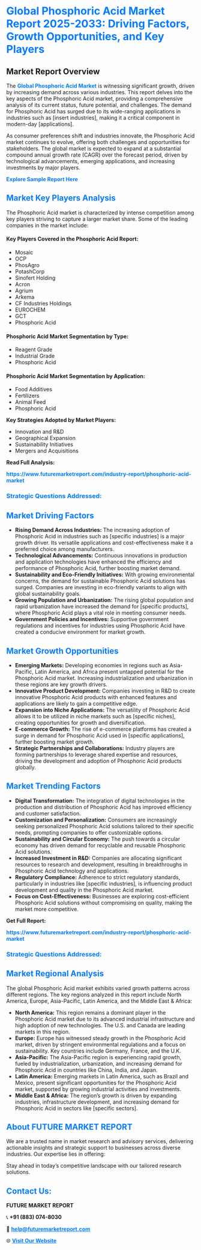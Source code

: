 <h1 style="color: #007BFF;">Global Phosphoric Acid Market Report 2025-2033: Driving Factors, Growth Opportunities, and Key Players</h1>

<section id="overview">
<h2>Market Report Overview</h2>
<p>The <a href="https://www.futuremarketreport.com/industry-report/phosphoric-acid-market" style="color: #007BFF; text-decoration: none;"><strong>Global Phosphoric Acid Market</strong></a> is witnessing significant growth, driven by increasing demand across various industries. This report delves into the key aspects of the Phosphoric Acid market, providing a comprehensive analysis of its current status, future potential, and challenges. The demand for Phosphoric Acid has surged due to its wide-ranging applications in industries such as [insert industries], making it a critical component in modern-day [applications].</p>
<p>As consumer preferences shift and industries innovate, the Phosphoric Acid market continues to evolve, offering both challenges and opportunities for stakeholders. The global market is expected to expand at a substantial compound annual growth rate (CAGR) over the forecast period, driven by technological advancements, emerging applications, and increasing investments by major players.</p>
</section>

<section id="overview">
<p><a href="https://www.futuremarketreport.com/request-sample/reportId=27089" style="color: #007BFF; text-decoration: none;"><strong>Explore Sample Report Here</strong></a></p>
</section>

<section id="key-players">
<h2 style="color: #007BFF;">Market Key Players Analysis</h2>
<p>The Phosphoric Acid market is characterized by intense competition among key players striving to capture a larger market share. Some of the leading companies in the market include:</p>
<h4>Key Players Covered in the Phosphoric Acid Report:</h4>
<ul><li>Mosaic</li><li>OCP</li><li>PhosAgro</li><li>PotashCorp</li><li>Sinofert Holding</li><li>Acron</li><li>Agrium</li><li>Arkema</li><li>CF Industries Holdings</li><li>EUROCHEM</li><li>GCT</li><li>Phosphoric Acid</li></ul>
<h4>Phosphoric Acid Market Segmentation by Type:</h4>
<ul><li>Reagent Grade</li><li>Industrial Grade</li><li>Phosphoric Acid</li></ul>

<h4>Phosphoric Acid Market Segmentation by Application:</h4>
<ul><li>Food Additives</li><li>Fertilizers</li><li>Animal Feed</li><li>Phosphoric Acid</li></ul>
<p><strong>Key Strategies Adopted by Market Players:</strong></p>
<ul>
<li>Innovation and R&D</li>
<li>Geographical Expansion</li>
<li>Sustainability Initiatives</li>
<li>Mergers and Acquisitions</li>
</ul>
</section>

<section>
<p><strong>Read Full Analysis: </strong></p><a href="https://www.futuremarketreport.com/industry-report/phosphoric-acid-market" style="color: #007BFF; text-decoration: none;"><strong>https://www.futuremarketreport.com/industry-report/phosphoric-acid-market</strong></a>
<h3 style="color: #007BFF;">Strategic Questions Addressed:</h3>
</section>

<section id="driving-factors">
<h2 style="color: #007BFF;">Market Driving Factors</h2>
<ul>
<li><strong>Rising Demand Across Industries:</strong> The increasing adoption of Phosphoric Acid in industries such as [specific industries] is a major growth driver. Its versatile applications and cost-effectiveness make it a preferred choice among manufacturers.</li>
<li><strong>Technological Advancements:</strong> Continuous innovations in production and application technologies have enhanced the efficiency and performance of Phosphoric Acid, further boosting market demand.</li>
<li><strong>Sustainability and Eco-Friendly Initiatives:</strong> With growing environmental concerns, the demand for sustainable Phosphoric Acid solutions has surged. Companies are investing in eco-friendly variants to align with global sustainability goals.</li>
<li><strong>Growing Population and Urbanization:</strong> The rising global population and rapid urbanization have increased the demand for [specific products], where Phosphoric Acid plays a vital role in meeting consumer needs.</li>
<li><strong>Government Policies and Incentives:</strong> Supportive government regulations and incentives for industries using Phosphoric Acid have created a conducive environment for market growth.</li>
</ul>
</section>

<section id="growth-opportunities">
<h2 style="color: #007BFF;">Market Growth Opportunities</h2>
<ul>
<li><strong>Emerging Markets:</strong> Developing economies in regions such as Asia-Pacific, Latin America, and Africa present untapped potential for the Phosphoric Acid market. Increasing industrialization and urbanization in these regions are key growth drivers.</li>
<li><strong>Innovative Product Development:</strong> Companies investing in R&D to create innovative Phosphoric Acid products with enhanced features and applications are likely to gain a competitive edge.</li>
<li><strong>Expansion into Niche Applications:</strong> The versatility of Phosphoric Acid allows it to be utilized in niche markets such as [specific niches], creating opportunities for growth and diversification.</li>
<li><strong>E-commerce Growth:</strong> The rise of e-commerce platforms has created a surge in demand for Phosphoric Acid used in [specific applications], further boosting market growth.</li>
<li><strong>Strategic Partnerships and Collaborations:</strong> Industry players are forming partnerships to leverage shared expertise and resources, driving the development and adoption of Phosphoric Acid products globally.</li>
</ul>
</section>

<section id="trending-factors">
<h2 style="color: #007BFF;">Market Trending Factors</h2>
<ul>
<li><strong>Digital Transformation:</strong> The integration of digital technologies in the production and distribution of Phosphoric Acid has improved efficiency and customer satisfaction.</li>
<li><strong>Customization and Personalization:</strong> Consumers are increasingly seeking personalized Phosphoric Acid solutions tailored to their specific needs, prompting companies to offer customizable options.</li>
<li><strong>Sustainability and Circular Economy:</strong> The push towards a circular economy has driven demand for recyclable and reusable Phosphoric Acid solutions.</li>
<li><strong>Increased Investment in R&D:</strong> Companies are allocating significant resources to research and development, resulting in breakthroughs in Phosphoric Acid technology and applications.</li>
<li><strong>Regulatory Compliance:</strong> Adherence to strict regulatory standards, particularly in industries like [specific industries], is influencing product development and quality in the Phosphoric Acid market.</li>
<li><strong>Focus on Cost-Effectiveness:</strong> Businesses are exploring cost-efficient Phosphoric Acid solutions without compromising on quality, making the market more competitive.</li>
</ul>
</section>

<section>
<p><strong>Get Full Report: </strong></p><a href="https://www.futuremarketreport.com/industry-report/phosphoric-acid-market" style="color: #007BFF; text-decoration: none;"><strong>https://www.futuremarketreport.com/industry-report/phosphoric-acid-market</strong></a>
<h3 style="color: #007BFF;">Strategic Questions Addressed:</h3>
</section>


<section id="regional-analysis">
<h2 style="color: #007BFF;">Market Regional Analysis</h2>
<p>The global Phosphoric Acid market exhibits varied growth patterns across different regions. The key regions analyzed in this report include North America, Europe, Asia-Pacific, Latin America, and the Middle East & Africa:</p>
<ul>
<li><strong>North America:</strong> This region remains a dominant player in the Phosphoric Acid market due to its advanced industrial infrastructure and high adoption of new technologies. The U.S. and Canada are leading markets in this region.</li>
<li><strong>Europe:</strong> Europe has witnessed steady growth in the Phosphoric Acid market, driven by stringent environmental regulations and a focus on sustainability. Key countries include Germany, France, and the U.K.</li>
<li><strong>Asia-Pacific:</strong> The Asia-Pacific region is experiencing rapid growth, fueled by industrialization, urbanization, and increasing demand for Phosphoric Acid in countries like China, India, and Japan.</li>
<li><strong>Latin America:</strong> Emerging markets in Latin America, such as Brazil and Mexico, present significant opportunities for the Phosphoric Acid market, supported by growing industrial activities and investments.</li>
<li><strong>Middle East & Africa:</strong> The region’s growth is driven by expanding industries, infrastructure development, and increasing demand for Phosphoric Acid in sectors like [specific sectors].</li>
</ul>
</section>

<footer>
<h2 style="color: #007BFF;">About FUTURE MARKET REPORT</h2>
<p>We are a trusted name in market research and advisory services, delivering actionable insights and strategic support to businesses across diverse industries. Our expertise lies in offering:</p>

<p>Stay ahead in today’s competitive landscape with our tailored research solutions.</p>

<h2 style="color: #007BFF;">Contact Us:</h2>
<p><strong>FUTURE MARKET REPORT</strong></p>
<p>📞 <strong>+91 (883) 074-8030</strong></p>
<p>📧 <strong><a href="mailto:help@futuremarketreport.com" style="color: #007BFF;">help@futuremarketreport.com</a></strong></p>
<p>🌐 <strong><a href="https://www.futuremarketreport.com/" style="color: #007BFF;">Visit Our Website</a></strong></p>
</footer>